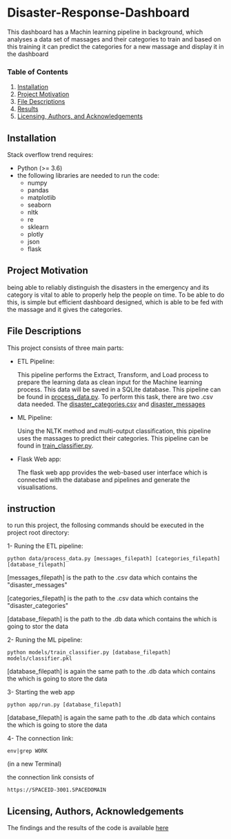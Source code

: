 # Disaster-Response-Dashboard
This dashboard has a Machin learning pipeline in background, which analyses a data set of massages and their categories to train and based on this training it can predict the categories for a new massage and display it in the dashboard
### Table of Contents

1. [Installation](#installation)
2. [Project Motivation](#motivation)
3. [File Descriptions](#files)
4. [Results](#results)
5. [Licensing, Authors, and Acknowledgements](#licensing)

## Installation
Stack overflow trend requires:
- Python (>= 3.6)
- the following libraries are needed to run the code:
    - numpy
    - pandas
    - matplotlib
    - seaborn
    - nltk
    - re
    - sklearn
    - plotly
    - json
    - flask
## Project Motivation
being able to reliably distinguish the disasters in the emergency and its category is vital to able to properly help the people on time. To be able to do this, is simple but efficient dashboard designed, which is able to be fed with the massage and it gives the categories.

## File Descriptions
This project consists of three main parts:
-	ETL Pipeline:

    This pipeline performs the Extract, Transform, and Load process to prepare the learning data as clean input for the Machine learning process. This data will be saved in a       SQLite database. This pipeline can be found in [process_data.py](https://github.com/mrf919/Disaster-Response-Dashboard/blob/main/data/process_data.py).
    To perform this task, there are two .csv data needed. The [disaster_categories.csv](https://github.com/mrf919/Disaster-Response-Dashboard/blob/main/data/disaster_categories.csv) and [disaster_messages](https://github.com/mrf919/Disaster-Response-Dashboard/blob/main/data/disaster_messages.csv)

-	ML Pipeline:

    Using the NLTK method and multi-output classification, this pipeline uses the massages to predict their categories. This pipeline can be found in [train_classifier.py](https://github.com/mrf919/Disaster-Response-Dashboard/blob/main/models/train_classifier.py).

-	Flask Web app:

    The flask web app provides the web-based user interface which is connected with the database and pipelines and generate the visualisations.
 
## instruction
to run this project, the follosing commands should be executed in the project root directory:

1-  Runing the ETL pipeline:
  
    python data/process_data.py [messages_filepath] [categories_filepath] [database_filepath]
    
   [messages_filepath] is the path to the .csv data which contains the "disaster_messages"
   
   [categories_filepath] is the path to the .csv data which contains the "disaster_categories"
   
   [database_filepath] is the path to the .db data which contains the which is going to stor the data
   
2- Runing the ML pipeline:

    python models/train_classifier.py [database_filepath] models/classifier.pkl
    
    
   [database_filepath] is again the same path to the .db data which contains the which is going to store the data
   
3- Starting the web app

    python app/run.py [database_filepath]
    
   [database_filepath] is again the same path to the .db data which contains the which is going to store the data
    
4- The connection link:

    env|grep WORK
    
   (in a new Terminal)
   
the connection link consists of 

    https://SPACEID-3001.SPACEDOMAIN


## Licensing, Authors, Acknowledgements
The findings and the results of the code is available [here](https://www.kaggle.com/haakakak/stack-overflow-developer-surveys-20152020)
